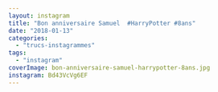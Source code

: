 ```yaml
---
layout: instagram
title: "Bon anniversaire Samuel  #HarryPotter #8ans"
date: "2018-01-13"
categories: 
  - "trucs-instagrammes"
tags: 
  - "instagram"
coverImage: bon-anniversaire-samuel-harrypotter-8ans.jpg
instagram: Bd43VcVg6EF
---
```


